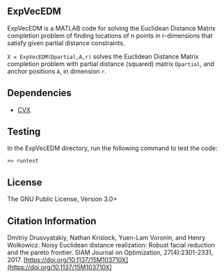 ## ExpVecEDM

ExpVecEDM is a MATLAB code for solving the Euclidean Distance Matrix completion
problem of finding locations of n points in r-dimensions that satisfy given
partial distance constraints.

`X = ExpVecEDM(Dpartial,A,r)` solves the Euclidean Distance Matrix completion
problem with partial distance (squared) matrix `Dpartial`, and anchor positions
`A`, in dimension `r`.

## Dependencies

- [CVX](http://cvxr.com/cvx/)

## Testing

In the ExpVecEDM directory, run the following command to test the code:

```
>> runtest
```

## License

The GNU Public License, Version 3.0+

## Citation Information

Dmitriy Drusvyatskiy, Nathan Krislock, Yuen-Lam Voronin, and Henry Wolkowicz.
Noisy Euclidean distance realization: Robust facial reduction and the pareto
frontier. SIAM Journal on Optimization, 27(4):2301-2331, 2017.
[https://doi.org/10.1137/15M103710X](https://doi.org/10.1137/15M103710X)


